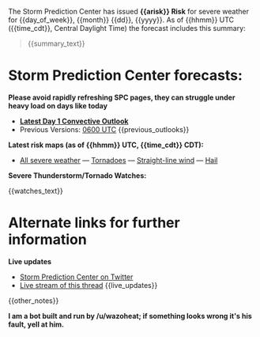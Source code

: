 The Storm Prediction Center has issued **{{arisk}} Risk** for severe weather for {{day_of_week}}, {{month}} {{dd}}, {{yyyy}}. As of {{hhmm}} UTC ({{time_cdt}}, Central Daylight Time) the forecast includes this summary:

>{{summary_text}}

# Storm Prediction Center forecasts:

**Please avoid rapidly refreshing SPC pages, they can struggle under heavy load on days like today**

* **[Latest Day 1 Convective Outlook](https://www.spc.noaa.gov/products/outlook/day1otlk.html)**
 * Previous Versions: [0600 UTC](https://www.spc.noaa.gov/products/outlook/archive/{{yyyy}}/day1otlk_{{yyyymmdd}}_1200.html) {{previous_outlooks}}


**Latest risk maps (as of {{hhmm}} UTC, {{time_cdt}} CDT):**

* [All severe weather](https://www.spc.noaa.gov/products/outlook/archive/{{yyyy}}/day1otlk_{{yyyy}}{{mm}}{{dd}}_{{hhmm}}_prt.gif) — [Tornadoes](https://www.spc.noaa.gov/products/outlook/archive/{{yyyy}}/day1probotlk_{{yyyy}}{{mm}}{{dd}}_{{hhmm}}_torn_prt.gif) — [Straight-line wind](https://www.spc.noaa.gov/products/outlook/archive/{{yyyy}}/day1probotlk_{{yyyy}}{{mm}}{{dd}}_{{hhmm}}_wind_prt.gif) — [Hail](https://www.spc.noaa.gov/products/outlook/archive/{{yyyy}}/day1probotlk_{{yyyy}}{{mm}}{{dd}}_{{hhmm}}_hail_prt.gif)

**Severe Thunderstorm/Tornado Watches:**

{{watches_text}}

# Alternate links for further information

**Live updates**

* [Storm Prediction Center on Twitter](https://twitter.com/NWSSPC)
* [Live stream of this thread](http://reddit-stream.com/comments/{{post_id}}/)
{{live_updates}}

{{other_notes}}

**I am a bot built and run by /u/wazoheat; if something looks wrong it's his fault, yell at him.**
